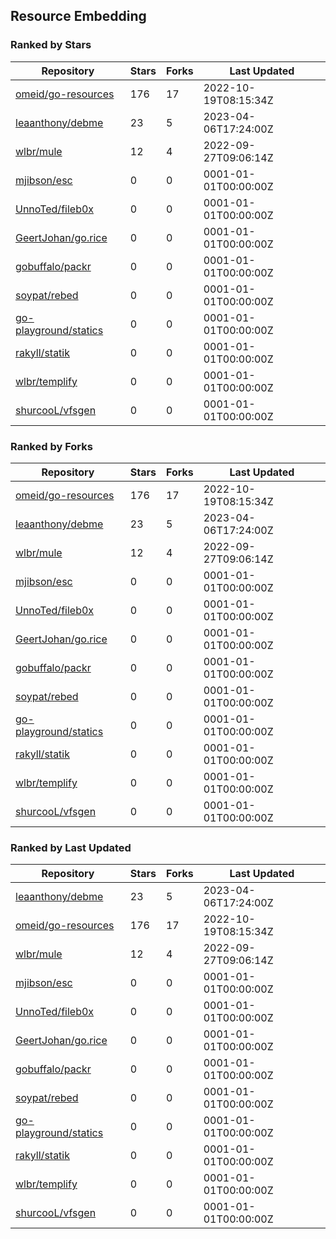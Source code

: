 ## Resource Embedding

### Ranked by Stars

| Repository | Stars | Forks | Last Updated |
|------------|-------|-------|--------------|
| [omeid/go-resources](https://github.com/omeid/go-resources) | 176 | 17 | 2022-10-19T08:15:34Z |
| [leaanthony/debme](https://github.com/leaanthony/debme) | 23 | 5 | 2023-04-06T17:24:00Z |
| [wlbr/mule](https://github.com/wlbr/mule) | 12 | 4 | 2022-09-27T09:06:14Z |
| [mjibson/esc](https://github.com/mjibson/esc) | 0 | 0 | 0001-01-01T00:00:00Z |
| [UnnoTed/fileb0x](https://github.com/UnnoTed/fileb0x) | 0 | 0 | 0001-01-01T00:00:00Z |
| [GeertJohan/go.rice](https://github.com/GeertJohan/go.rice) | 0 | 0 | 0001-01-01T00:00:00Z |
| [gobuffalo/packr](https://github.com/gobuffalo/packr) | 0 | 0 | 0001-01-01T00:00:00Z |
| [soypat/rebed](https://github.com/soypat/rebed) | 0 | 0 | 0001-01-01T00:00:00Z |
| [go-playground/statics](https://github.com/go-playground/statics) | 0 | 0 | 0001-01-01T00:00:00Z |
| [rakyll/statik](https://github.com/rakyll/statik) | 0 | 0 | 0001-01-01T00:00:00Z |
| [wlbr/templify](https://github.com/wlbr/templify) | 0 | 0 | 0001-01-01T00:00:00Z |
| [shurcooL/vfsgen](https://github.com/shurcooL/vfsgen) | 0 | 0 | 0001-01-01T00:00:00Z |

### Ranked by Forks

| Repository | Stars | Forks | Last Updated |
|------------|-------|-------|--------------|
| [omeid/go-resources](https://github.com/omeid/go-resources) | 176 | 17 | 2022-10-19T08:15:34Z |
| [leaanthony/debme](https://github.com/leaanthony/debme) | 23 | 5 | 2023-04-06T17:24:00Z |
| [wlbr/mule](https://github.com/wlbr/mule) | 12 | 4 | 2022-09-27T09:06:14Z |
| [mjibson/esc](https://github.com/mjibson/esc) | 0 | 0 | 0001-01-01T00:00:00Z |
| [UnnoTed/fileb0x](https://github.com/UnnoTed/fileb0x) | 0 | 0 | 0001-01-01T00:00:00Z |
| [GeertJohan/go.rice](https://github.com/GeertJohan/go.rice) | 0 | 0 | 0001-01-01T00:00:00Z |
| [gobuffalo/packr](https://github.com/gobuffalo/packr) | 0 | 0 | 0001-01-01T00:00:00Z |
| [soypat/rebed](https://github.com/soypat/rebed) | 0 | 0 | 0001-01-01T00:00:00Z |
| [go-playground/statics](https://github.com/go-playground/statics) | 0 | 0 | 0001-01-01T00:00:00Z |
| [rakyll/statik](https://github.com/rakyll/statik) | 0 | 0 | 0001-01-01T00:00:00Z |
| [wlbr/templify](https://github.com/wlbr/templify) | 0 | 0 | 0001-01-01T00:00:00Z |
| [shurcooL/vfsgen](https://github.com/shurcooL/vfsgen) | 0 | 0 | 0001-01-01T00:00:00Z |

### Ranked by Last Updated

| Repository | Stars | Forks | Last Updated |
|------------|-------|-------|--------------|
| [leaanthony/debme](https://github.com/leaanthony/debme) | 23 | 5 | 2023-04-06T17:24:00Z |
| [omeid/go-resources](https://github.com/omeid/go-resources) | 176 | 17 | 2022-10-19T08:15:34Z |
| [wlbr/mule](https://github.com/wlbr/mule) | 12 | 4 | 2022-09-27T09:06:14Z |
| [mjibson/esc](https://github.com/mjibson/esc) | 0 | 0 | 0001-01-01T00:00:00Z |
| [UnnoTed/fileb0x](https://github.com/UnnoTed/fileb0x) | 0 | 0 | 0001-01-01T00:00:00Z |
| [GeertJohan/go.rice](https://github.com/GeertJohan/go.rice) | 0 | 0 | 0001-01-01T00:00:00Z |
| [gobuffalo/packr](https://github.com/gobuffalo/packr) | 0 | 0 | 0001-01-01T00:00:00Z |
| [soypat/rebed](https://github.com/soypat/rebed) | 0 | 0 | 0001-01-01T00:00:00Z |
| [go-playground/statics](https://github.com/go-playground/statics) | 0 | 0 | 0001-01-01T00:00:00Z |
| [rakyll/statik](https://github.com/rakyll/statik) | 0 | 0 | 0001-01-01T00:00:00Z |
| [wlbr/templify](https://github.com/wlbr/templify) | 0 | 0 | 0001-01-01T00:00:00Z |
| [shurcooL/vfsgen](https://github.com/shurcooL/vfsgen) | 0 | 0 | 0001-01-01T00:00:00Z |

